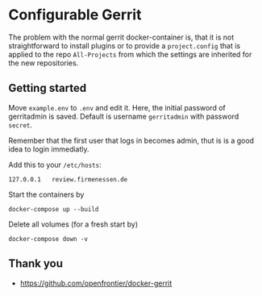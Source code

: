 Configurable Gerrit
===================

The problem with the normal gerrit docker-container is, that it is not 
straightforward to install plugins or to provide a `project.config` that 
is applied to the repo `All-Projects` from which the settings are 
inherited for the new repositories.

## Getting started

Move `example.env` to `.env` and edit it. Here, the initial password 
of gerritadmin is saved. Default is username `gerritadmin` with password 
`secret`.

Remember that the first user that logs in becomes admin, thut is is a good
idea to login immediatly.

Add this to your `/etc/hosts`: 
```
127.0.0.1   review.firmenessen.de
```

Start the containers by 


```
docker-compose up --build 
```

Delete all volumes (for a fresh start by)


```
docker-compose down -v
```

## Thank you

* https://github.com/openfrontier/docker-gerrit